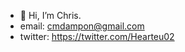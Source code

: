- 👋 Hi, I’m Chris.
- email: cmdampon@gmail.com
- twitter: https://twitter.com/Hearteu02
<!---
Hearteu/Hearteu is a ✨ special ✨ repository because its `README.md` (this file) appears on your GitHub profile.
You can click the Preview link to take a look at your changes.
--->
